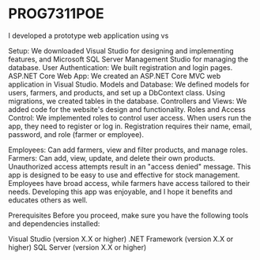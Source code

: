 # PROG7311POE


I developed a prototype web application using vs

Setup: We downloaded Visual Studio for designing and implementing features, and Microsoft SQL Server Management Studio for managing the database.
User Authentication: We built registration and login pages.
ASP.NET Core Web App: We created an ASP.NET Core MVC web application in Visual Studio.
Models and Database: We defined models for users, farmers, and products, and set up a DbContext class. Using migrations, we created tables in the database.
Controllers and Views: We added code for the website's design and functionality.
Roles and Access Control: We implemented roles to control user access.
When users run the app, they need to register or log in. Registration requires their name, email, password, and role (farmer or employee).

Employees: Can add farmers, view and filter products, and manage roles.
Farmers: Can add, view, update, and delete their own products.
Unauthorized access attempts result in an "access denied" message. This app is designed to be easy to use and effective for stock management. Employees have broad access, while farmers have access tailored to their needs. Developing this app was enjoyable, and I hope it benefits and educates others as well.

Prerequisites
Before you proceed, make sure you have the following tools and dependencies installed:


Visual Studio (version X.X or higher)
.NET Framework (version X.X or higher)
SQL Server (version X.X or higher)





